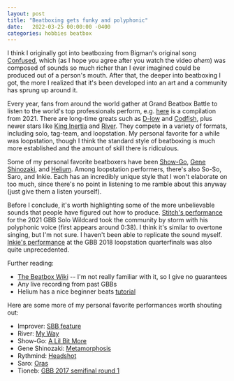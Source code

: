 ```yaml
---
layout: post
title: "Beatboxing gets funky and polyphonic"
date:   2022-03-25 00:00:00 -0400
categories: hobbies beatbox
---
```


I think I originally got into beatboxing from Bigman's original song [Confused](https://youtu.be/7RHTK_zwDkA), which (as I hope you agree after you watch the video *ahem*) was composed of sounds so much richer than I ever imagined could be produced out of a person's mouth. After that, the deeper into beatboxing I got, the more I realized that it's been developed into an art and a community has sprung up around it.

Every year, fans from around the world gather at Grand Beatbox Battle to listen to the world's top professionals perform, e.g. [here](https://youtu.be/JnA7k58trrE) is a compilation from 2021. There are long-time greats such as [D-low](https://www.youtube.com/channel/UCIrXQGtGouzpjnWBJviZidQ) and [Codfish](https://www.youtube.com/c/BunnyF1uff), plus newer stars like [King Inertia](https://www.youtube.com/c/KINGINERTIA) and [River](https://www.youtube.com/channel/UCFMQzJ5VZuk-vuZ7TbpQUIw). They compete in a variety of formats, including solo, tag-team, and loopstation. My personal favorite for a while was loopstation, though I think the standard style of beatboxing is much more established and the amount of skill there is ridiculous.

Some of my personal favorite beatboxers have been [Show-Go](https://www.youtube.com/c/SHOWGO), [Gene Shinozaki](https://www.youtube.com/c/gvsbeatbox), and [Helium](https://www.youtube.com/user/MrHv1997). Among loopstation performers, there's also So-So, Saro, and Inkie. Each has an incredibly unique style that I won't elaborate on too much, since there's no point in listening to me ramble about this anyway (just give them a listen yourself).

Before I conclude, it's worth highlighting some of the more unbelievable sounds that people have figured out how to produce. [Stitch's performance](https://youtu.be/UilVHqQxe8Q) for the 2021 GBB Solo Wildcard took the community by storm with his polyphonic voice (first appears around 0:38). I think it's similar to overtone singing, but I'm not sure. I haven't been able to replicate the sound myself. [Inkie's performance](https://youtu.be/wrXz_NUug8E?t=379) at the GBB 2018 loopstation quarterfinals was also quite unprecedented.

Further reading:
* [The Beatbox Wiki](https://beatbox.fandom.com/wiki/Beatbox_Wiki) -- I'm not really familiar with it, so I give no guarantees
* Any live recording from past GBBs
* Helium has a nice beginner beats [tutorial](https://youtu.be/LO3ZMG-nnbI)

Here are some more of my personal favorite performances worth shouting out:
* Improver: [SBB feature](https://youtu.be/rwhys2UOQY8)
* River: [My Way](https://youtu.be/UDA6Kd6uYqs)
* Show-Go: [A Lil Bit More](https://youtu.be/Jbp0f244FR8)
* Gene Shinozaki: [Metamorphosis](https://youtu.be/0rBG9BAiiC4)
* Rythmind: [Headshot](https://youtu.be/3FPVxGMOAS4?t=23)
* Saro: [Oras](https://youtu.be/-U0AFQbfv88?t=216)
* Tioneb: [GBB 2017 semifinal round 1](https://youtu.be/43X08lgptvc?t=211)
